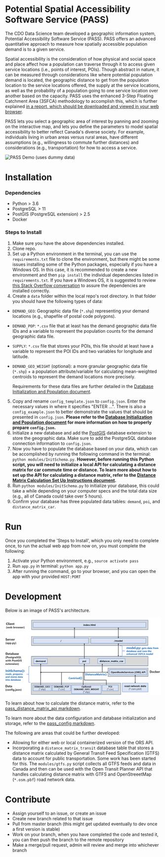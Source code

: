 # Potential Spatial Accessibility Software Service (PASS)

The CDO Data Science team developed a geographic information system, Potential Accessibility Software Service (PASS). PASS offers an advanced quantitative approach to measure how spatially accessible population demand is to a given service.

Spatial accessibility is the consideration of how physical and social space and place affect how a population can traverse through it to access given service locations (i.e., points of interest, POIs). Though abstract in nature, it can be measured through considerations like where potential population demand is located, the geographic distance to get from the population location to the service locations offered, the supply at the service locations, as well as the probability of a population going to one service location over another based on the capacity. PASS uses the enhanced 3-Step Floating Catchment Area (3SFCA) methodology to accomplish this, which is further explained [in a report, which should be downloaded and viewed in your web browser](docs/pass_method.html).

PASS lets you select a geographic area of interest by panning and zooming on the interactive map, and lets you define the parameters to model spatial accessibility to better reflect Canada's diverse society. For example, individuals living in urban areas versus rural areas, have different assumptions (e.g., willingness to commute further distances) and considerations (e.g., transportation) for how to access a service.

![PASS Demo (uses dummy data)](/docs/pass_v0.1.gif)

# Installation

### Dependencies

- Python > 3.6
- PostgreSQL > 11
- PostGIS (PostgreSQL extension) > 2.5
- Docker

### Steps to Install

1. Make sure you have the above dependencies installed.
2. Clone repo.
3. Set up a Python environment in the terminal, you can use the `requirements.txt` file to clone the environment, but there might be some issues installing some of the Python packages, especially if you have a Windows OS. In this case, it is recommended to create a new environment and then `pip install` the individual dependencies listed in `requirements.txt`. If you have a Windows OS, it is suggested to review [this Stack Overflow conversation](https://stackoverflow.com/questions/29222269/is-there-a-way-to-have-a-conditional-requirements-txt-file-for-my-python-applica) to assure the dependencies are installed correctly.
4. Create a `data` folder within the local repo's root directory. In that folder you should have the following types of data:

- `DEMAND_GEO`: Geographic data file (`*.shp`) representing your demand locations (e.g., shapefile of postal code polygons).
- `DEMAND_POP`: `*.csv` file that at least has the demand geographic data file IDs and a variable to represent the population counts for the demand geographic data file.
- `SUPPLY`: `*.csv` file that stores your POIs, this file should at least have a variable to represent the POI IDs and two variables for longitude and latitude.
- `DEMAND_GEO_WEIGHT` (optional): a more granular geographic data file (`*.shp`) + a population attribute/variable for calculating mean-weighted centroids to represent the demand locations more precisely.

  Requirements for these data files are further detailed in the [Database Initialization and Population document](docs/pass_config.md).

5. Copy and rename `config_template.json` to `config.json`. Enter the necessary values in where it specifies "ENTER ...". There is also a `config_example.json` to better demonstrate the values that should be presented in `config.json`. **Please refer to the [Database Initialization and Population document](docs/pass_config.md) for more information on how to properly prepare `config.json`.**
6. Initialize a new database and add the [PostGIS](https://postgis.net/) database extension to store the geographic data. Make sure to add the PostgreSQL database connection information to `config.json`.
7. Now you have to populate the database based on your data, which can be accomplished by running the following command in the terminal: `python modules/InitSchema.py`. **However, before running this Python script, you will need to initialize a local API for calculating a distance matrix for car commute time or distance. To learn more about how to set up the API for calculating a distance matrix, refer to the [Distance Matrix Calculation Set Up Instructions document](docs/pass_distance_matrix_api.md).**
8. Run `python modules/InitSchema.py` to initialize your database, this could take a while depending on your computer specs and the total data size (e.g., all of Canada could take over 5 hours).
9. Confirm your database has three populated data tables: `demand`, `poi`, and `distance_matrix_car`.

# Run

Once you completed the 'Steps to Install', which you only need to complete once, to run the actual web app from now on, you must complete the following:

1. Activate your Python environment, e.g., `source activate pass`
3. Run `app.py` in terminal: `python app.py`
4. After running the command, go to your browser, and you can open the app with your provided `HOST:PORT`

# Development

Below is an image of PASS's architecture.

![PASS Architecture](docs/pass_architecture.png)

To learn about how to calculate the distance matrix, refer to the [pass_distance_matrix_api markdown](docs/pass_distance_matrix_api.md).

To learn more about the data configuration and database initialization and storage, refer to the [pass_config markdown](docs/pass_config.md).

The following are areas that could be further developed:

- Allowing for either web or local containerized version of the ORS API.
- Incorporating a `distance_matrix_transit` database table that stores a distance matrix calculated by General Transit Feed Specification (GTFS) data to account for public transportation. Some work has been started for this. The `modules/gtfs.py` script collects all GTFS feeds and data in Canada and then can be used with the Open Transit Planner API that handles calculating distance matrix with GTFS and OpenStreeetMap (`*.osm.pbf`) road network data.

# Contribute

- Assign yourself to an issue, or create an issue
- Create new branch related to that issue
- Pull from master branch (this might get updated eventually to dev once a first version is stable)
- Work on your branch, when you have completed the code and tested it, you can then push the branch to the remote repository
- Make a merge/pull request, admin will review and merge into whichever branch
